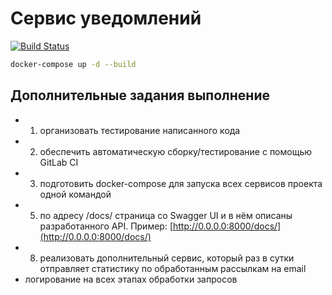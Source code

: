 # Сервис уведомлений

[![Build Status](https://github.com/turkpenbayev/to-do/actions/workflows/django.yml/badge.svg?branch=master)](https://github.com/turkpenbayev/to-do/actions/workflows/django.yml)

```sh
docker-compose up -d --build
```
## Дополнительные задания выполнение

- 1. организовать тестирование написанного кода 
- 2. обеспечить автоматическую сборку/тестирование с помощью GitLab CI 
- 3. подготовить docker-compose для запуска всех сервисов проекта одной командой
- 5. по адресу /docs/ страница со Swagger UI и в нём описаны разработанного API. Пример: [http://0.0.0.0:8000/docs/](http://0.0.0.0:8000/docs/)
- 8. реализовать дополнительный сервис, который раз в сутки отправляет статистику по обработанным рассылкам на email
- логирование на всех этапах обработки запросов